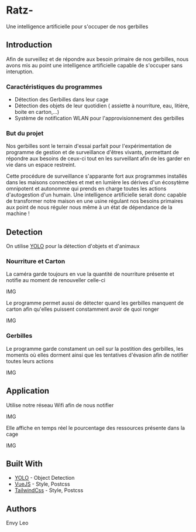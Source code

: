 # Ratz-

Une intelligence artificielle pour s'occuper de nos gerbilles

## Introduction

Afin de surveillez et de répondre aux besoin primaire de nos gerbilles, nous avons mis au point une intelligence artificielle capable de s'occuper sans interuption.

### Caractéristiques du programmes

* Détection des Gerbilles dans leur cage
* Détection des objets de leur quotidien ( assiette à nourriture, eau, litière, boite en carton,...)
* Système de notification WLAN pour l'approvisionnement des gerbilles

### But du projet

Nos gerbilles sont le terrain d'essai parfait pour l'expérimentation de programme de gestion et de surveillance d'êtres vivants, permettant de répondre aux besoins de ceux-ci tout en les surveillant afin de les garder en vie dans un espace restreint.

Cette procédure de surveillance s'apparante fort aux programmes installés dans les maisons connectées et met en lumière les dérives d'un écosytème omnipotent et autonomme qui prends en charge toutes les actions d'autogestion d'un humain. 
Une intelligence artificielle serait donc capable de transformer notre maison en une usine régulant nos besoins primaires aux point de nous réguler nous même à un état de dépendance de la machine !

## Detection

On utilise [YOLO](https://pjreddie.com/darknet/yolo/) pour la détection d'objets et d'animaux

### Nourriture et Carton

La caméra garde toujours en vue la quantité de nourriture présente et notifie au moment de renouveller celle-ci

IMG

Le programme permet aussi de détecter quand les gerbilles manquent de carton afin qu'elles puissent constamment avoir de quoi ronger

IMG

### Gerbilles

Le programme garde constament un oeil sur la postition des gerbilles, les moments où elles dorment ainsi que les tentatives d'évasion afin de notifier toutes leurs actions

IMG

## Application
Utilise notre réseau Wifi afin de nous notifier 

IMG

Elle affiche en temps réel le pourcentage des ressources présente dans la cage 

IMG


## Built With

* [YOLO]() - Object Detection
* [VueJS]() - Style, Postcss
* [TailwindCss]() - Style, Postcss


## Authors

Envy
Leo

